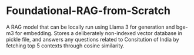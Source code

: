# Foundational-RAG-from-Scratch
A RAG model that can be locally run using Llama 3 for generation and bge-m3 for embedding. Stores a deliberately non-indexed vector database in pickle file, and answers any questions related to Consitution of India by fetching top 5 contexts through cosine similarity.
